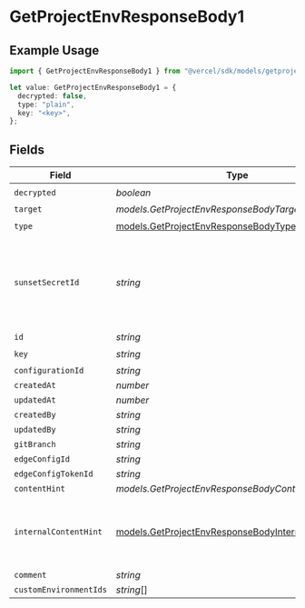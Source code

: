 # GetProjectEnvResponseBody1

## Example Usage

```typescript
import { GetProjectEnvResponseBody1 } from "@vercel/sdk/models/getprojectenvop.js";

let value: GetProjectEnvResponseBody1 = {
  decrypted: false,
  type: "plain",
  key: "<key>",
};
```

## Fields

| Field                                                                                                            | Type                                                                                                             | Required                                                                                                         | Description                                                                                                      |
| ---------------------------------------------------------------------------------------------------------------- | ---------------------------------------------------------------------------------------------------------------- | ---------------------------------------------------------------------------------------------------------------- | ---------------------------------------------------------------------------------------------------------------- |
| `decrypted`                                                                                                      | *boolean*                                                                                                        | :heavy_check_mark:                                                                                               | N/A                                                                                                              |
| `target`                                                                                                         | *models.GetProjectEnvResponseBodyTarget*                                                                         | :heavy_minus_sign:                                                                                               | N/A                                                                                                              |
| `type`                                                                                                           | [models.GetProjectEnvResponseBodyType](../models/getprojectenvresponsebodytype.md)                               | :heavy_check_mark:                                                                                               | N/A                                                                                                              |
| `sunsetSecretId`                                                                                                 | *string*                                                                                                         | :heavy_minus_sign:                                                                                               | This is used to identiy variables that have been migrated from type secret to sensitive.                         |
| `id`                                                                                                             | *string*                                                                                                         | :heavy_minus_sign:                                                                                               | N/A                                                                                                              |
| `key`                                                                                                            | *string*                                                                                                         | :heavy_check_mark:                                                                                               | N/A                                                                                                              |
| `configurationId`                                                                                                | *string*                                                                                                         | :heavy_minus_sign:                                                                                               | N/A                                                                                                              |
| `createdAt`                                                                                                      | *number*                                                                                                         | :heavy_minus_sign:                                                                                               | N/A                                                                                                              |
| `updatedAt`                                                                                                      | *number*                                                                                                         | :heavy_minus_sign:                                                                                               | N/A                                                                                                              |
| `createdBy`                                                                                                      | *string*                                                                                                         | :heavy_minus_sign:                                                                                               | N/A                                                                                                              |
| `updatedBy`                                                                                                      | *string*                                                                                                         | :heavy_minus_sign:                                                                                               | N/A                                                                                                              |
| `gitBranch`                                                                                                      | *string*                                                                                                         | :heavy_minus_sign:                                                                                               | N/A                                                                                                              |
| `edgeConfigId`                                                                                                   | *string*                                                                                                         | :heavy_minus_sign:                                                                                               | N/A                                                                                                              |
| `edgeConfigTokenId`                                                                                              | *string*                                                                                                         | :heavy_minus_sign:                                                                                               | N/A                                                                                                              |
| `contentHint`                                                                                                    | *models.GetProjectEnvResponseBodyContentHint*                                                                    | :heavy_minus_sign:                                                                                               | N/A                                                                                                              |
| `internalContentHint`                                                                                            | [models.GetProjectEnvResponseBodyInternalContentHint](../models/getprojectenvresponsebodyinternalcontenthint.md) | :heavy_minus_sign:                                                                                               | Similar to `contentHints`, but should not be exposed to the user.                                                |
| `comment`                                                                                                        | *string*                                                                                                         | :heavy_minus_sign:                                                                                               | N/A                                                                                                              |
| `customEnvironmentIds`                                                                                           | *string*[]                                                                                                       | :heavy_minus_sign:                                                                                               | N/A                                                                                                              |